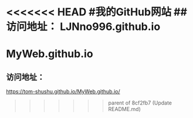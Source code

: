 <<<<<<< HEAD
#我的GitHub网站
##访问地址：
LJNno996.github.io
=======
# MyWeb.github.io
## 访问地址：
https://tom-shushu.github.io/MyWeb.github.io/
>>>>>>> parent of 8cf2fb7 (Update README.md)
